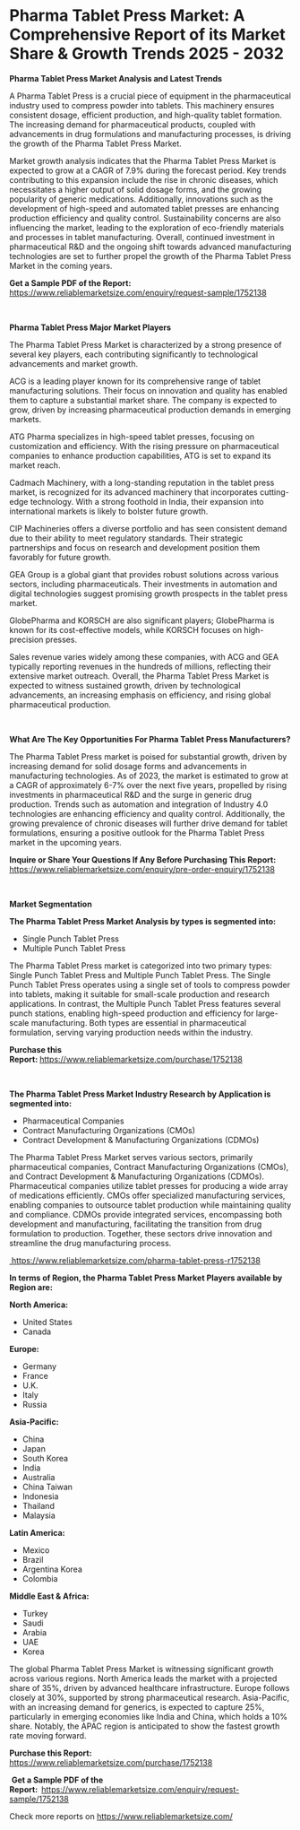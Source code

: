 <p><h1>Pharma Tablet Press Market: A Comprehensive Report of its Market Share & Growth Trends 2025 - 2032</h1></p><p><strong>Pharma Tablet Press Market Analysis and Latest Trends</strong></p>
<p><p>A Pharma Tablet Press is a crucial piece of equipment in the pharmaceutical industry used to compress powder into tablets. This machinery ensures consistent dosage, efficient production, and high-quality tablet formation. The increasing demand for pharmaceutical products, coupled with advancements in drug formulations and manufacturing processes, is driving the growth of the Pharma Tablet Press Market.</p><p>Market growth analysis indicates that the Pharma Tablet Press Market is expected to grow at a CAGR of 7.9% during the forecast period. Key trends contributing to this expansion include the rise in chronic diseases, which necessitates a higher output of solid dosage forms, and the growing popularity of generic medications. Additionally, innovations such as the development of high-speed and automated tablet presses are enhancing production efficiency and quality control. Sustainability concerns are also influencing the market, leading to the exploration of eco-friendly materials and processes in tablet manufacturing. Overall, continued investment in pharmaceutical R&D and the ongoing shift towards advanced manufacturing technologies are set to further propel the growth of the Pharma Tablet Press Market in the coming years.</p></p>
<p><strong>Get a Sample PDF of the Report:&nbsp;</strong> <a href="https://www.reliablemarketsize.com/enquiry/request-sample/1752138?utm_campaign=3112&utm_medium=2&utm_source=Github&utm_content=ia&utm_term=06032025&utm_id=pharma-tablet-press">https://www.reliablemarketsize.com/enquiry/request-sample/1752138</a></p>
<p>&nbsp;</p>
<p><strong>Pharma Tablet Press Major Market Players</strong></p>
<p><p>The Pharma Tablet Press Market is characterized by a strong presence of several key players, each contributing significantly to technological advancements and market growth. </p><p>ACG is a leading player known for its comprehensive range of tablet manufacturing solutions. Their focus on innovation and quality has enabled them to capture a substantial market share. The company is expected to grow, driven by increasing pharmaceutical production demands in emerging markets.</p><p>ATG Pharma specializes in high-speed tablet presses, focusing on customization and efficiency. With the rising pressure on pharmaceutical companies to enhance production capabilities, ATG is set to expand its market reach.</p><p>Cadmach Machinery, with a long-standing reputation in the tablet press market, is recognized for its advanced machinery that incorporates cutting-edge technology. With a strong foothold in India, their expansion into international markets is likely to bolster future growth.</p><p>CIP Machineries offers a diverse portfolio and has seen consistent demand due to their ability to meet regulatory standards. Their strategic partnerships and focus on research and development position them favorably for future growth.</p><p>GEA Group is a global giant that provides robust solutions across various sectors, including pharmaceuticals. Their investments in automation and digital technologies suggest promising growth prospects in the tablet press market.</p><p>GlobePharma and KORSCH are also significant players; GlobePharma is known for its cost-effective models, while KORSCH focuses on high-precision presses. </p><p>Sales revenue varies widely among these companies, with ACG and GEA typically reporting revenues in the hundreds of millions, reflecting their extensive market outreach. Overall, the Pharma Tablet Press Market is expected to witness sustained growth, driven by technological advancements, an increasing emphasis on efficiency, and rising global pharmaceutical production.</p></p>
<p>&nbsp;</p>
<p><strong>What Are The Key Opportunities For Pharma Tablet Press Manufacturers?</strong></p>
<p><p>The Pharma Tablet Press market is poised for substantial growth, driven by increasing demand for solid dosage forms and advancements in manufacturing technologies. As of 2023, the market is estimated to grow at a CAGR of approximately 6-7% over the next five years, propelled by rising investments in pharmaceutical R&D and the surge in generic drug production. Trends such as automation and integration of Industry 4.0 technologies are enhancing efficiency and quality control. Additionally, the growing prevalence of chronic diseases will further drive demand for tablet formulations, ensuring a positive outlook for the Pharma Tablet Press market in the upcoming years.</p></p>
<p><strong>Inquire or Share Your Questions If Any Before Purchasing This Report:</strong> <a href="https://www.reliablemarketsize.com/enquiry/pre-order-enquiry/1752138?utm_campaign=3112&utm_medium=2&utm_source=Github&utm_content=ia&utm_term=06032025&utm_id=pharma-tablet-press">https://www.reliablemarketsize.com/enquiry/pre-order-enquiry/1752138</a></p>
<p>&nbsp;</p>
<p><strong>Market Segmentation</strong></p>
<p><strong>The Pharma Tablet Press Market Analysis by types is segmented into:</strong></p>
<p><ul><li>Single Punch Tablet Press</li><li>Multiple Punch Tablet Press</li></ul></p>
<p><p>The Pharma Tablet Press market is categorized into two primary types: Single Punch Tablet Press and Multiple Punch Tablet Press. The Single Punch Tablet Press operates using a single set of tools to compress powder into tablets, making it suitable for small-scale production and research applications. In contrast, the Multiple Punch Tablet Press features several punch stations, enabling high-speed production and efficiency for large-scale manufacturing. Both types are essential in pharmaceutical formulation, serving varying production needs within the industry.</p></p>
<p><strong>Purchase this Report:&nbsp;</strong><a href="https://www.reliablemarketsize.com/purchase/1752138?utm_campaign=3112&utm_medium=2&utm_source=Github&utm_content=ia&utm_term=06032025&utm_id=pharma-tablet-press">https://www.reliablemarketsize.com/purchase/1752138</a></p>
<p>&nbsp;</p>
<p><strong>The Pharma Tablet Press Market Industry Research by Application is segmented into:</strong></p>
<p><ul><li>Pharmaceutical Companies</li><li>Contract Manufacturing Organizations (CMOs)</li><li>Contract Development & Manufacturing Organizations (CDMOs)</li></ul></p>
<p><p>The Pharma Tablet Press Market serves various sectors, primarily pharmaceutical companies, Contract Manufacturing Organizations (CMOs), and Contract Development & Manufacturing Organizations (CDMOs). Pharmaceutical companies utilize tablet presses for producing a wide array of medications efficiently. CMOs offer specialized manufacturing services, enabling companies to outsource tablet production while maintaining quality and compliance. CDMOs provide integrated services, encompassing both development and manufacturing, facilitating the transition from drug formulation to production. Together, these sectors drive innovation and streamline the drug manufacturing process.</p></p>
<p><a href="https://www.reliablemarketsize.com/pharma-tablet-press-r1752138?utm_campaign=3112&utm_medium=2&utm_source=Github&utm_content=ia&utm_term=06032025&utm_id=pharma-tablet-press">&nbsp;https://www.reliablemarketsize.com/pharma-tablet-press-r1752138</a></p>
<p><strong>In terms of Region, the Pharma Tablet Press Market Players available by Region are:</strong></p>
<p>
    <p> <strong> North America: </strong>
        <ul>
            <li>United States</li>
            <li>Canada</li>
        </ul>
        </p> 
    <p> <strong> Europe: </strong>
        <ul>
            <li>Germany</li>
            <li>France</li>
            <li>U.K.</li>
            <li>Italy</li>
            <li>Russia</li>
        </ul>
        </p> 
    <p> <strong> Asia-Pacific: </strong>
        <ul>
            <li>China</li>
            <li>Japan</li>
            <li>South Korea</li>
            <li>India</li>
            <li>Australia</li>
            <li>China Taiwan</li>
            <li>Indonesia</li>
            <li>Thailand</li>
            <li>Malaysia</li>
        </ul>
        </p> 
    <p> <strong> Latin America: </strong>
        <ul>
            <li>Mexico</li>
            <li>Brazil</li>
            <li>Argentina Korea</li>
            <li>Colombia</li>
        </ul>
        </p> 
    <p> <strong> Middle East & Africa: </strong>
        <ul>
            <li>Turkey</li>
            <li>Saudi</li>
            <li>Arabia</li>
            <li>UAE</li>
            <li>Korea</li>
        </ul>
    </p>
    </p>
<p><p>The global Pharma Tablet Press Market is witnessing significant growth across various regions. North America leads the market with a projected share of 35%, driven by advanced healthcare infrastructure. Europe follows closely at 30%, supported by strong pharmaceutical research. Asia-Pacific, with an increasing demand for generics, is expected to capture 25%, particularly in emerging economies like India and China, which holds a 10% share. Notably, the APAC region is anticipated to show the fastest growth rate moving forward.</p></p>
<p><strong>Purchase this Report: </strong><a href="https://www.reliablemarketsize.com/purchase/1752138?utm_campaign=3112&utm_medium=2&utm_source=Github&utm_content=ia&utm_term=06032025&utm_id=pharma-tablet-press">https://www.reliablemarketsize.com/purchase/1752138</a></p>
<p>&nbsp;<strong>Get a Sample PDF of the Report:&nbsp;&nbsp;</strong><a href="https://www.reliablemarketsize.com/enquiry/request-sample/1752138?utm_campaign=3112&utm_medium=2&utm_source=Github&utm_content=ia&utm_term=06032025&utm_id=pharma-tablet-press">https://www.reliablemarketsize.com/enquiry/request-sample/1752138</a></p>
<p><strong></strong></p>
<p>Check more reports on <a href="https://www.reliablemarketsize.com/?utm_campaign=3112&utm_medium=2&utm_source=Github&utm_content=ia&utm_term=06032025&utm_id=pharma-tablet-press">https://www.reliablemarketsize.com/</a></p>